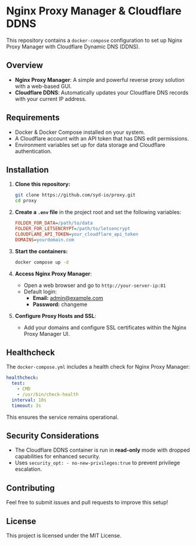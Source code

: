 # Nginx Proxy Manager & Cloudflare DDNS

This repository contains a `docker-compose` configuration to set up Nginx Proxy Manager with Cloudflare Dynamic DNS (DDNS).

## Overview

- **Nginx Proxy Manager**: A simple and powerful reverse proxy solution with a web-based GUI.
- **Cloudflare DDNS**: Automatically updates your Cloudflare DNS records with your current IP address.

## Requirements

- Docker & Docker Compose installed on your system.
- A Cloudflare account with an API token that has DNS edit permissions.
- Environment variables set up for data storage and Cloudflare authentication.

## Installation

1. **Clone this repository:**
   ```sh
   git clone https://github.com/syd-io/proxy.git
   cd proxy
   ```

2. **Create a `.env` file** in the project root and set the following variables:
   ```ini
   FOLDER_FOR_DATA=/path/to/data
   FOLDER_FOR_LETSENCRYPT=/path/to/letsencrypt
   CLOUDFLARE_API_TOKEN=your_cloudflare_api_token
   DOMAINS=yourdomain.com
   ```

3. **Start the containers:**
   ```sh
   docker compose up -d
   ```

4. **Access Nginx Proxy Manager**:
   - Open a web browser and go to `http://your-server-ip:81`
   - Default login:
     - **Email:** admin@example.com
     - **Password:** changeme

5. **Configure Proxy Hosts and SSL**:
   - Add your domains and configure SSL certificates within the Nginx Proxy Manager UI.

## Healthcheck

The `docker-compose.yml` includes a health check for Nginx Proxy Manager:
```yaml
healthcheck:
  test:
    - CMD
    - /usr/bin/check-health
  interval: 10s
  timeout: 3s
```
This ensures the service remains operational.

## Security Considerations

- The Cloudflare DDNS container is run in **read-only** mode with dropped capabilities for enhanced security.
- Uses `security_opt: - no-new-privileges:true` to prevent privilege escalation.

## Contributing

Feel free to submit issues and pull requests to improve this setup!

## License

This project is licensed under the MIT License.
